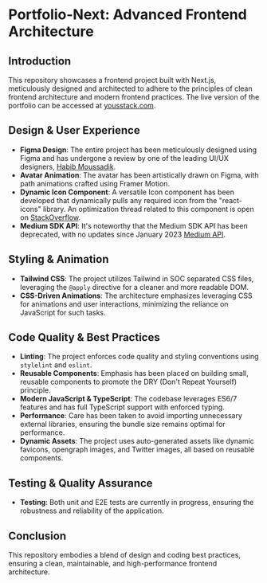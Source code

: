 # Portfolio-Next: Advanced Frontend Architecture

## Introduction
This repository showcases a frontend project built with Next.js, meticulously designed and architected to adhere to the principles of clean frontend architecture and modern frontend practices.
The live version of the portfolio can be accessed at [yousstack.com](https://yousstack.com).

## Design & User Experience
- **Figma Design**: The entire project has been meticulously designed using Figma and has undergone a review by one of the leading UI/UX designers, [Habib Moussadik](https://www.behance.net/habibm).
- **Avatar Animation**: The avatar has been artistically drawn on Figma, with path animations crafted using Framer Motion.
- **Dynamic Icon Component**: A versatile Icon component has been developed that dynamically pulls any required icon from the "react-icons" library. An optimization thread related to this component is open on [StackOverflow](https://stackoverflow.com/questions/76876776/implement-dynamic-import-for-react-icons-in-nextjs-app).
- **Medium SDK API**: It's noteworthy that the Medium SDK API has been deprecated, with no updates since January 2023 [Medium API](https://github.com/Medium/medium-api-docs).

## Styling & Animation
- **Tailwind CSS**: The project utilizes Tailwind in SOC separated CSS files, leveraging the `@apply` directive for a cleaner and more readable DOM.
- **CSS-Driven Animations**: The architecture emphasizes leveraging CSS for animations and user interactions, minimizing the reliance on JavaScript for such tasks.

## Code Quality & Best Practices
- **Linting**: The project enforces code quality and styling conventions using `stylelint` and `eslint`.
- **Reusable Components**: Emphasis has been placed on building small, reusable components to promote the DRY (Don't Repeat Yourself) principle.
- **Modern JavaScript & TypeScript**: The codebase leverages ES6/7 features and has full TypeScript support with enforced typing.
- **Performance**: Care has been taken to avoid importing unnecessary external libraries, ensuring the bundle size remains optimal for performance.
- **Dynamic Assets**: The project uses auto-generated assets like dynamic favicons, opengraph images, and Twitter images, all based on reusable components.

## Testing & Quality Assurance
- **Testing**: Both unit and E2E tests are currently in progress, ensuring the robustness and reliability of the application.

## Conclusion
This repository embodies a blend of design and coding best practices, ensuring a clean, maintainable, and high-performance frontend architecture.
